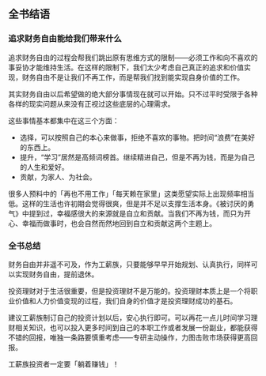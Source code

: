 ## 全书结语

### 追求财务自由能给我们带来什么

追求财务自由的过程会帮我们跳出原有思维方式的限制——必须工作和向不喜欢的事妥协才能维持生活。在这样的限制下，我们太少考虑自己真正的追求和价值实现，财务自由不是让我们不再工作，而是帮我们找到能实现自身价值的工作。

其实财务自由以后希望做的绝大部分事情现在就可以开始。只不过平时受限于各种各样的现实问题从来没有正视过这些底层的心理需求。

这些事情基本都集中在这三个方面：
- 选择，可以按照自己的本心来做事，拒绝不喜欢的事物。把时间“浪费”在美好的东西上。
- 提升，“学习”居然是高频词榜首。继续精进自己，但是不再为钱，而是为自己的人生和爱好。
- 贡献，为家人、为社会。

很多人预料中的「再也不用工作」「每天赖在家里」这类愿望实际上出现频率相当低。这样的生活也许初期会觉得很爽，但是并不足以支撑生活本身。《被讨厌的勇气》中提到过，幸福感很大的来源就是自立和贡献。当我们不再为钱，而只为开心、幸福而做事时，也会自然而然地回到自立和贡献这两个主题上。

### 全书总结

财务自由并非遥不可及，作为工薪族，只要能够早早开始规划、认真执行，同样可以实现财务自由，提前退休。

投资理财对于生活很重要，但是投资理财不是万能的。投资理财本质上是一个将职业价值和人力价值变现的过程，我们自身的价值才是投资理财成功的基石。

建议工薪族制订自己的投资计划以后，安心执行即可。可以再花一点儿时间学习理财相关知识，也可以投入更多时间到自己的本职工作或者发展一份副业，都能获得不错的回报，唯独一条路要慎重考虑——专研主动操作，力图击败市场获得更高回报。

工薪族投资者一定要「躺着赚钱」！